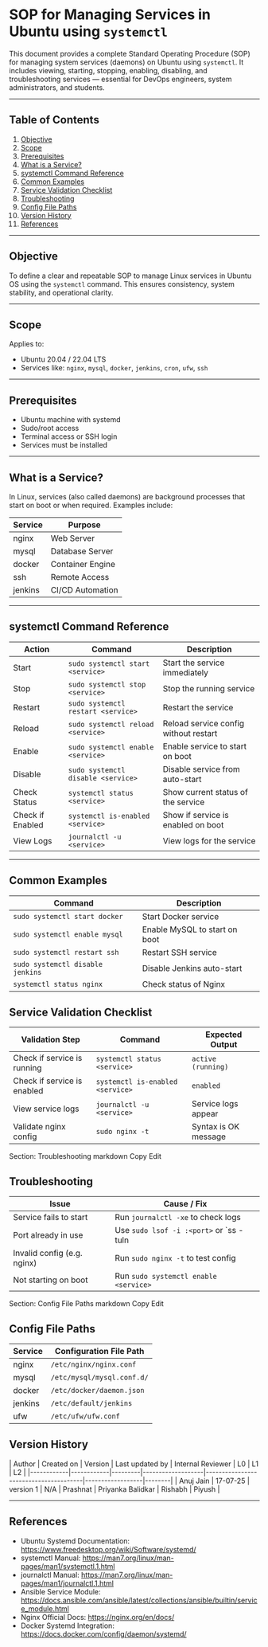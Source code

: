 # SOP for Managing Services in Ubuntu using `systemctl`

This document provides a complete Standard Operating Procedure (SOP) for managing system services (daemons) on Ubuntu using `systemctl`. It includes viewing, starting, stopping, enabling, disabling, and troubleshooting services — essential for DevOps engineers, system administrators, and students.

---

## Table of Contents

1. [Objective](#objective)  
2. [Scope](#scope)  
3. [Prerequisites](#prerequisites)  
4. [What is a Service?](#what-is-a-service)  
5. [systemctl Command Reference](#systemctl-command-reference)  
6. [Common Examples](#common-examples)  
7. [Service Validation Checklist](#service-validation-checklist)  
8. [Troubleshooting](#troubleshooting)  
9. [Config File Paths](#config-file-paths)  
10. [Version History](#version-history)  
11. [References](#references)

---

## Objective

To define a clear and repeatable SOP to manage Linux services in Ubuntu OS using the `systemctl` command. This ensures consistency, system stability, and operational clarity.

---

## Scope

Applies to:
- Ubuntu 20.04 / 22.04 LTS  
- Services like: `nginx`, `mysql`, `docker`, `jenkins`, `cron`, `ufw`, `ssh`

---

## Prerequisites

- Ubuntu machine with systemd  
- Sudo/root access  
- Terminal access or SSH login  
- Services must be installed

---

## What is a Service?

In Linux, services (also called daemons) are background processes that start on boot or when required. Examples include:

| Service     | Purpose              |
|-------------|----------------------|
| nginx       | Web Server           |
| mysql       | Database Server      |
| docker      | Container Engine     |
| ssh         | Remote Access        |
| jenkins     | CI/CD Automation     |

---

## systemctl Command Reference

| Action              | Command                                 | Description                           |
|---------------------|------------------------------------------|----------------------------------------|
| Start               | `sudo systemctl start <service>`        | Start the service immediately          |
| Stop                | `sudo systemctl stop <service>`         | Stop the running service               |
| Restart             | `sudo systemctl restart <service>`      | Restart the service                    |
| Reload              | `sudo systemctl reload <service>`       | Reload service config without restart  |
| Enable              | `sudo systemctl enable <service>`       | Enable service to start on boot        |
| Disable             | `sudo systemctl disable <service>`      | Disable service from auto-start        |
| Check Status        | `systemctl status <service>`            | Show current status of the service     |
| Check if Enabled    | `systemctl is-enabled <service>`        | Show if service is enabled on boot     |
| View Logs           | `journalctl -u <service>`               | View logs for the service              |

---

## Common Examples

| Command                                      | Description                       |
|----------------------------------------------|-----------------------------------|
| `sudo systemctl start docker`               | Start Docker service              |
| `sudo systemctl enable mysql`               | Enable MySQL to start on boot     |
| `sudo systemctl restart ssh`                | Restart SSH service               |
| `sudo systemctl disable jenkins`            | Disable Jenkins auto-start        |
| `systemctl status nginx`                    | Check status of Nginx             |

## Service Validation Checklist

| Validation Step              | Command                          | Expected Output         |
|------------------------------|----------------------------------|-------------------------|
| Check if service is running  | `systemctl status <service>`     | `active (running)`      |
| Check if service is enabled  | `systemctl is-enabled <service>` | `enabled`               |
| View service logs            | `journalctl -u <service>`        | Service logs appear     |
| Validate nginx config        | `sudo nginx -t`                  | Syntax is OK message    |
 Section: Troubleshooting
markdown
Copy
Edit
## Troubleshooting

| Issue                        | Cause / Fix                                              |
|------------------------------|----------------------------------------------------------|
| Service fails to start       | Run `journalctl -xe` to check logs                      |
| Port already in use          | Use `sudo lsof -i :<port>` or `ss -tuln | grep :<port>`  |
| Invalid config (e.g. nginx)  | Run `sudo nginx -t` to test config                      |
| Not starting on boot         | Run `sudo systemctl enable <service>`                   |
 Section: Config File Paths
markdown
Copy
Edit
## Config File Paths

| Service     | Configuration File Path             |
|-------------|--------------------------------------|
| nginx       | `/etc/nginx/nginx.conf`             |
| mysql       | `/etc/mysql/mysql.conf.d/`          |
| docker      | `/etc/docker/daemon.json`           |
| jenkins     | `/etc/default/jenkins`              |
| ufw         | `/etc/ufw/ufw.conf`                 |


## Version History

| Author     | Created on | Version   | Last updated by | Internal Reviewer | L0                |        L1         | L2    |
|------------|------------|---------|-------------------|---------------------------------------|------------------|--------|
| Anuj Jain  | 17-07-25   | version 1 | N/A             | Prashnat          | Priyanka Balidkar | Rishabh          | Piyush |



---

## References

- Ubuntu Systemd Documentation: https://www.freedesktop.org/wiki/Software/systemd/
- systemctl Manual: https://man7.org/linux/man-pages/man1/systemctl.1.html
- journalctl Manual: https://man7.org/linux/man-pages/man1/journalctl.1.html
- Ansible Service Module: https://docs.ansible.com/ansible/latest/collections/ansible/builtin/service_module.html
- Nginx Official Docs: https://nginx.org/en/docs/
- Docker Systemd Integration: https://docs.docker.com/config/daemon/systemd/

